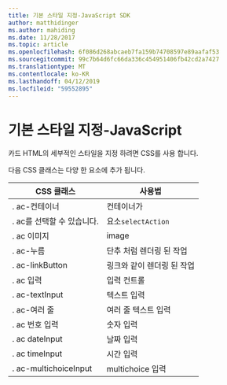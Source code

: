 ```yaml
---
title: 기본 스타일 지정-JavaScript SDK
author: matthidinger
ms.author: mahiding
ms.date: 11/28/2017
ms.topic: article
ms.openlocfilehash: 6f086d268abcaeb7fa159b74708597e89aafaf53
ms.sourcegitcommit: 99c7b64d6fc66da336c454951406fb42cd2a7427
ms.translationtype: MT
ms.contentlocale: ko-KR
ms.lasthandoff: 04/12/2019
ms.locfileid: "59552895"
---
```

# <a name="native-styling---javascript"></a>기본 스타일 지정-JavaScript

카드 HTML의 세부적인 스타일을 지정 하려면 CSS를 사용 합니다.

다음 CSS 클래스는 다양 한 요소에 추가 됩니다.

| CSS 클래스 | 사용법 |
|---|---|
| . ac-컨테이너 | 컨테이너가 |
| . ac를 선택할 수 있습니다.  | 요소`selectAction` |
| . ac 이미지 | image |
| . ac-누름 | 단추 처럼 렌더링 된 작업 |
| . ac-linkButton  | 링크와 같이 렌더링 된 작업 |
| . ac 입력 | 입력 컨트롤|
| . ac-textInput| 텍스트 입력 |
| . ac-여러 줄 | 여러 줄 텍스트 입력 |
| . ac 번호 입력 | 숫자 입력|
| . ac dateInput | 날짜 입력|
| . ac timeInput | 시간 입력 |
| . ac-multichoiceInput | multichoice 입력|